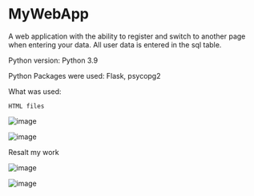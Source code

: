 # MyWebApp

A web application with the ability to register and switch to another page when entering your data. All user data is entered in the sql table.

Python version: Python 3.9

Python Packages were used: Flask, psycopg2

What was used:

    HTML files
    
![image](https://user-images.githubusercontent.com/90320655/146948108-e2f011c4-ee82-416d-ac89-3d80aa34f64d.png)

![image](https://user-images.githubusercontent.com/90320655/146948171-5fb53925-2157-413e-8fd4-cc69829ca498.png)


Resalt my work

![image](https://user-images.githubusercontent.com/90320655/146947052-079addfb-3aa1-4992-85bf-a1ad544c7444.png)

![image](https://user-images.githubusercontent.com/90320655/146947125-b3303c6c-9c2d-4019-bf9b-c54463037c46.png)

